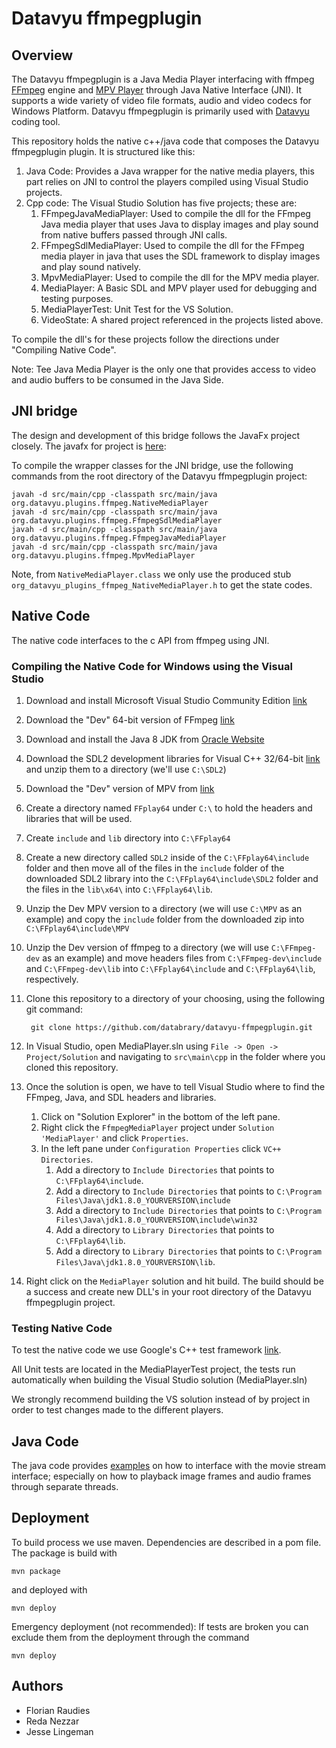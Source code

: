 # Datavyu ffmpegplugin

## Overview
The Datavyu ffmpegplugin is a Java Media Player interfacing with ffmpeg [FFmpeg](https://github.com/FFmpeg/FFmpeg) 
engine and [MPV Player](https://github.com/mpv-player/mpv) through Java Native Interface (JNI). It supports a 
wide variety of video file formats, audio and video codecs for Windows Platform. Datavyu ffmpegplugin is primarily 
used with [Datavyu](http://www.datavyu.org/) coding tool.

This repository holds the native c++/java code that composes the Datavyu ffmpegplugin plugin. It is structured like this:
    
   1. Java Code: Provides a Java wrapper for the native media players, this part relies on JNI
    to control the players compiled using Visual Studio projects.
   1. Cpp code: The Visual Studio Solution has five projects; these are:
        1. FFmpegJavaMediaPlayer: Used to compile the dll for the FFmpeg Java media player that uses Java to display images 
            and play sound from native buffers passed through JNI calls.
        1. FFmpegSdlMediaPlayer: Used to compile the dll for the FFmpeg media player in java that uses the SDL 
            framework to display images and play sound natively.
        1. MpvMediaPlayer: Used to compile the dll for the MPV media player.
        1. MediaPlayer: A Basic SDL and MPV player used for debugging and testing purposes.
        1. MediaPlayerTest: Unit Test for the VS Solution.
        1. VideoState: A shared project referenced in the projects listed above. 
            
To compile the dll's for these projects follow the directions under "Compiling Native Code".

Note: Tee Java Media Player is the only one that provides access to video and audio buffers
to be consumed in the Java Side. 

## JNI bridge
The design and development of this bridge follows the JavaFx project 
closely. The javafx for project is [here](http://hg.openjdk.java.net/openjfx/jfx/rt):

To compile the wrapper classes for the JNI bridge, use the following commands from the 
root directory of the Datavyu ffmpegplugin project:

    javah -d src/main/cpp -classpath src/main/java org.datavyu.plugins.ffmpeg.NativeMediaPlayer
    javah -d src/main/cpp -classpath src/main/java org.datavyu.plugins.ffmpeg.FfmpegSdlMediaPlayer
    javah -d src/main/cpp -classpath src/main/java org.datavyu.plugins.ffmpeg.FfmpegJavaMediaPlayer
    javah -d src/main/cpp -classpath src/main/java org.datavyu.plugins.ffmpeg.MpvMediaPlayer
      
Note, from `NativeMediaPlayer.class` we only use the produced stub `org_datavyu_plugins_ffmpeg_NativeMediaPlayer.h` to
get the state codes.


## Native Code
The native code interfaces to the c API from ffmpeg using JNI.

### Compiling the Native Code for Windows using the Visual Studio
1. Download and install Microsoft Visual Studio Community Edition [link](https://visualstudio.microsoft.com/vs/community/)
1. Download the "Dev" 64-bit version of FFmpeg [link](https://ffmpeg.zeranoe.com/builds/)
1. Download and install the Java 8 JDK from [Oracle Website](http://www.oracle.com/technetwork/java/javase/downloads/jdk8-downloads-2133151.html)
1. Download the SDL2 development libraries for Visual C++ 32/64-bit [link](https://www.libsdl.org/download-2.0.php) and 
    unzip them to a directory (we'll use `C:\SDL2`)
1. Download the "Dev" version of MPV from [link](https://mpv.srsfckn.biz/) 
1. Create a directory named `FFplay64` under `C:\` to hold the headers and libraries that will be used.
1. Create `include` and `lib` directory into `C:\FFplay64`  
1. Create a new directory called `SDL2` inside of the `C:\FFplay64\include` folder and then 
    move all of the files in the `include` folder of the downloaded SDL2 library into the `C:\FFplay64\include\SDL2` 
    folder and the files in the `lib\x64\` into `C:\FFplay64\lib`.
1. Unzip the Dev MPV version to a directory (we will use `C:\MPV` as an example) and copy
    the `include` folder from the downloaded zip into `C:\FFplay64\include\MPV`
1. Unzip the Dev version of ffmpeg to a directory (we will use `C:\FFmpeg-dev` as an example) and move headers files 
    from `C:\FFmpeg-dev\include` and `C:\FFmpeg-dev\lib` into `C:\FFplay64\include` and `C:\FFplay64\lib`, respectively.
1. Clone this repository to a directory of your choosing, using the following git command:

    
        git clone https://github.com/databrary/datavyu-ffmpegplugin.git
    
1. In Visual Studio, open MediaPlayer.sln using `File -> Open -> Project/Solution` and navigating to `src\main\cpp` in the 
    folder where you cloned this repository.
1. Once the solution is open, we have to tell Visual Studio where to find the FFmpeg, Java, and SDL headers and libraries.
	1. Click on "Solution Explorer" in the bottom of the left pane.
	1. Right click the `FfmpegMediaPlayer` project under `Solution 'MediaPlayer'` and click `Properties`.
	1. In the left pane under `Configuration Properties` click `VC++ Directories`.
		1. Add a directory to `Include Directories` that points to `C:\FFplay64\include`.
		1. Add a directory to `Include Directories` that points to `C:\Program Files\Java\jdk1.8.0_YOURVERSION\include`
		1. Add a directory to `Include Directories` that points to `C:\Program Files\Java\jdk1.8.0_YOURVERSION\include\win32`
		1. Add a directory to `Library Directories` that points to `C:\FFplay64\lib`.
		1. Add a directory to `Library Directories` that points to `C:\Program Files\Java\jdk1.8.0_YOURVERSION\lib`.
1. Right click on the `MediaPlayer` solution and hit build. The build should be a success and create new DLL's in your 
    root directory of the Datavyu ffmpegplugin project.

### Testing Native Code
To test the native code we use Google's C++ test framework [link](https://github.com/google/googletest).

All Unit tests are located in the MediaPlayerTest project, the tests run automatically when building the 
Visual Studio solution (MediaPlayer.sln)

We strongly recommend building the VS solution instead of by project in order to test changes made to the different players. 

## Java Code
The java code provides [examples](src/main/java/org/datavyu/plugins/ffmpeg/examples) on how to interface with the 
movie stream interface; especially on how to playback image frames and audio frames 
through separate threads.
    
## Deployment
To build process we use maven. Dependencies are described in a pom file. The package is build with

    mvn package
    
and deployed with 

    mvn deploy
    
Emergency deployment (not recommended): If tests are broken you can exclude them from the deployment
through the command

    mvn deploy

## Authors
* Florian Raudies
* Reda Nezzar
* Jesse Lingeman